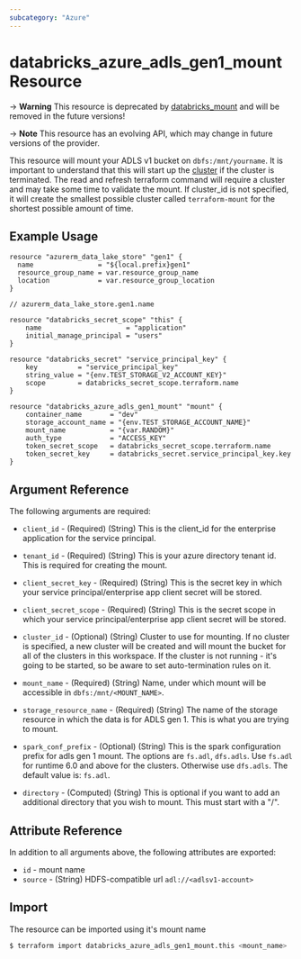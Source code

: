 ```yaml
---
subcategory: "Azure"
---
```

# databricks_azure_adls_gen1_mount Resource

-> **Warning** This resource is deprecated by [databricks_mount](mount.md) and will be removed in the future versions!

-> **Note** This resource has an evolving API, which may change in future versions of the provider.

This resource will mount your ADLS v1 bucket on `dbfs:/mnt/yourname`. It is important to understand that this will start up the [cluster](cluster.md) if the cluster is terminated. The read and refresh terraform command will require a cluster and may take some time to validate the mount. If cluster_id is not specified, it will create the smallest possible cluster called `terraform-mount` for the shortest possible amount of time.


## Example Usage

```hcl
resource "azurerm_data_lake_store" "gen1" {
  name                = "${local.prefix}gen1"
  resource_group_name = var.resource_group_name
  location            = var.resource_group_location
}

// azurerm_data_lake_store.gen1.name

resource "databricks_secret_scope" "this" {
    name                     = "application"
    initial_manage_principal = "users"
}

resource "databricks_secret" "service_principal_key" {
    key          = "service_principal_key"
    string_value = "{env.TEST_STORAGE_V2_ACCOUNT_KEY}"
    scope        = databricks_secret_scope.terraform.name
}

resource "databricks_azure_adls_gen1_mount" "mount" {
    container_name       = "dev"
    storage_account_name = "{env.TEST_STORAGE_ACCOUNT_NAME}"
    mount_name           = "{var.RANDOM}"
    auth_type            = "ACCESS_KEY"
    token_secret_scope   = databricks_secret_scope.terraform.name
    token_secret_key     = databricks_secret.service_principal_key.key
}

```

## Argument Reference

The following arguments are required:

* `client_id` - (Required) (String) This is the client_id for the enterprise application for the service principal. 
* `tenant_id` - (Required) (String) This is your azure directory tenant id. This is required for creating the mount.
* `client_secret_key` - (Required) (String) This is the secret key in which your service principal/enterprise app client secret will be stored.
* `client_secret_scope` - (Required) (String) This is the secret scope in which your service principal/enterprise app client secret will be stored.

* `cluster_id` - (Optional) (String) Cluster to use for mounting. If no cluster is specified, a new cluster will be created and will mount the bucket for all of the clusters in this workspace. If the cluster is not running - it's going to be started, so be aware to set auto-termination rules on it.
* `mount_name` - (Required) (String) Name, under which mount will be accessible in `dbfs:/mnt/<MOUNT_NAME>`.
* `storage_resource_name` - (Required) (String) The name of the storage resource in which the data is for ADLS gen 1. This is what you are trying to mount.
* `spark_conf_prefix` - (Optional) (String) This is the spark configuration prefix for adls gen 1 mount. The options are `fs.adl`, `dfs.adls`. Use `fs.adl` for runtime 6.0 and above for the clusters. Otherwise use `dfs.adls`. The default value is: `fs.adl`.
* `directory` - (Computed) (String) This is optional if you want to add an additional directory that you wish to mount. This must start with a "/".



## Attribute Reference

In addition to all arguments above, the following attributes are exported:

* `id` - mount name
* `source` - (String) HDFS-compatible url `adl://<adlsv1-account>` 


## Import

The resource can be imported using it's mount name

```bash
$ terraform import databricks_azure_adls_gen1_mount.this <mount_name>
```

